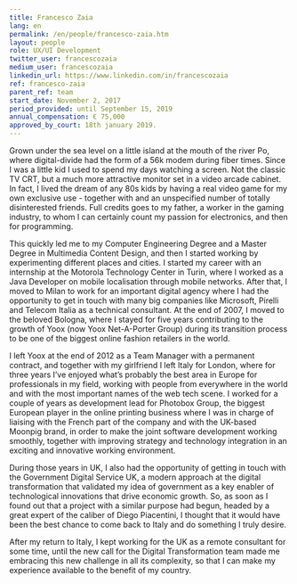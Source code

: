```yaml
---
title: Francesco Zaia
lang: en
permalink: /en/people/francesco-zaia.htm
layout: people
role: UX/UI Development
twitter_user: francescozaia
medium_user: francescozaia
linkedin_url: https://www.linkedin.com/in/francescozaia
ref: francesco-zaia
parent_ref: team
start_date: November 2, 2017
period_provided: until September 15, 2019
annual_compensation: € 75,000
approved_by_court: 18th january 2019.
---
```

Grown under the sea level on a little island at the mouth of the river Po, where digital-divide had the form of a 56k modem during fiber times. Since I was a little kid I used to spend my days watching a screen. Not the classic TV CRT, but a much more attractive monitor set in a video arcade cabinet. In fact, I lived the dream of any 80s kids by having a real video game for my own exclusive use - together with and an unspecified number of totally disinterested friends. Full credits goes to my father, a worker in the gaming industry, to whom I can certainly count my passion for electronics, and then for programming.

This quickly led me to my Computer Engineering Degree and a Master Degree in Multimedia Content Design, and then I started working by experimenting different places and cities. I started my career with an internship at the Motorola Technology Center in Turin, where I worked as a Java Developer on mobile localisation through mobile networks. After that, I moved to Milan to work for an important digital agency where I had the opportunity to get in touch with many big companies like Microsoft, Pirelli and Telecom Italia as a technical consultant. At the end of 2007, I moved to the beloved Bologna, where I stayed for five years contributing to the growth of Yoox (now Yoox Net-A-Porter Group) during its transition process to be one of the biggest online fashion retailers in the world.

I left Yoox at the end of 2012 as a Team Manager with a permanent contract, and together with my girlfriend I left Italy for London, where for three years I’ve enjoyed what’s probably the best area in Europe for professionals in my field, working with people from everywhere in the world and with the most important names of the web tech scene. I worked for a couple of years as development lead for Photobox Group, the biggest European player in the online printing business where I was in charge of liaising with the French part of the company and with the UK-based Moonpig brand, in order to make the joint software development working smoothly, together with improving strategy and technology integration in an exciting and innovative working environment.

During those years in UK, I also had the opportunity of getting in touch with the Government Digital Service UK, a modern approach at the digital transformation that validated my idea of government as a key enabler of technological innovations that drive economic growth. So, as soon as I found out that a project with a similar purpose had begun, headed by a great expert of the caliber of Diego Piacentini, I thought that it would have been the best chance to come back to Italy and do something I truly desire.

After my return to Italy, I kept working for the UK as a remote consultant for some time, until the new call for the Digital Transformation team made me embracing this new challenge in all its complexity, so that I can make my experience available to the benefit of my country.
